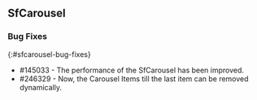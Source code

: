 ## SfCarousel

### Bug Fixes
{:#sfcarousel-bug-fixes}
* \#145033 - The performance of the SfCarousel has been improved.
* \#246329 - Now, the Carousel Items till the last item can be removed dynamically.